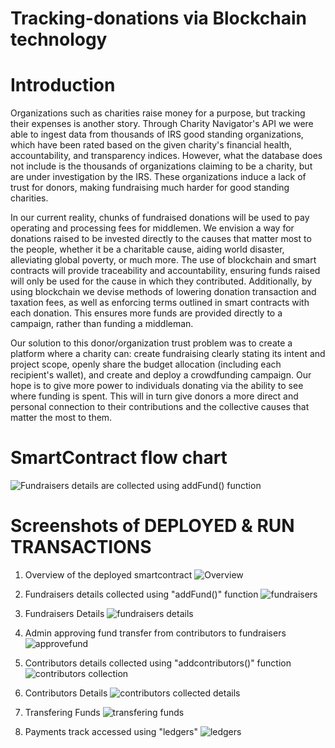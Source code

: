 # Tracking-donations via Blockchain technology
# Introduction
Organizations such as charities raise money for a purpose, but tracking their expenses is another story. Through Charity Navigator's API we were able to ingest data from thousands of IRS good standing organizations, which have been rated based on the given charity's financial health, accountability, and transparency indices. However, what the database does not include is the thousands of organizations claiming to be a charity, but are under investigation by the IRS. These organizations induce a lack of trust for donors, making fundraising much harder for good standing charities.

In our current reality, chunks of fundraised donations will be used to pay operating and processing fees for middlemen. We envision a way for donations raised to be invested directly to the causes that matter most to the people, whether it be a charitable cause, aiding world disaster, alleviating global poverty, or much more. The use of blockchain and smart contracts will provide traceability and accountability, ensuring funds raised will only be used for the cause in which they contributed. Additionally, by using blockchain we devise methods of lowering donation transaction and taxation fees, as well as enforcing terms outlined in smart contracts with each donation. This ensures more funds are provided directly to a campaign, rather than funding a middleman.

Our solution to this donor/organization trust problem was to create a platform where a charity can: create fundraising clearly stating its intent and project scope, openly share the budget allocation (including each recipient's wallet), and create and deploy a crowdfunding campaign. Our hope is to give more power to individuals donating via the ability to see where funding is spent. This will in turn give donors a more direct and personal connection to their contributions and the collective causes that matter the most to them.

# SmartContract flow chart
![Fundraisers details are collected using addFund() function](https://user-images.githubusercontent.com/107904467/184612096-51b444c2-b453-466a-849e-6dea66893358.png)

# Screenshots of DEPLOYED & RUN TRANSACTIONS

1) Overview of the deployed smartcontract
![Overview](https://user-images.githubusercontent.com/107904467/184889509-b817679f-ef6d-4af3-847b-82e43611d5c0.jpg)

2) Fundraisers details collected using "addFund()" function
![fundraisers](https://user-images.githubusercontent.com/107904467/184889683-1a01056d-51e5-4432-80d3-0165c83875c7.jpg)

3) Fundraisers Details
![fundraisers details](https://user-images.githubusercontent.com/107904467/184891465-911199ef-3a4a-49f8-b41a-139773934f2c.jpg)

4) Admin approving fund transfer from contributors to fundraisers
![approvefund](https://user-images.githubusercontent.com/107904467/184890310-5b0d81f1-62b2-46cc-88fc-7515cf774b2a.jpg)

5) Contributors details collected using "addcontributors()" function
![contributors collection](https://user-images.githubusercontent.com/107904467/184891989-689fba23-8cf3-41b7-9cbd-2f1c603cff76.jpg)

6) Contributors Details
![contributors collected details](https://user-images.githubusercontent.com/107904467/184892206-246918be-7e2e-4612-9c80-a3f1ad2fe8c4.jpg)

7) Transfering Funds
![transfering funds](https://user-images.githubusercontent.com/107904467/184892408-d0aaf648-b9c8-4e05-a66c-15a21e702457.jpg)

8) Payments track accessed using "ledgers"
 ![ledgers](https://user-images.githubusercontent.com/107904467/184892576-7cddf997-2ee0-46a0-8a20-de2d5631f951.jpg)
